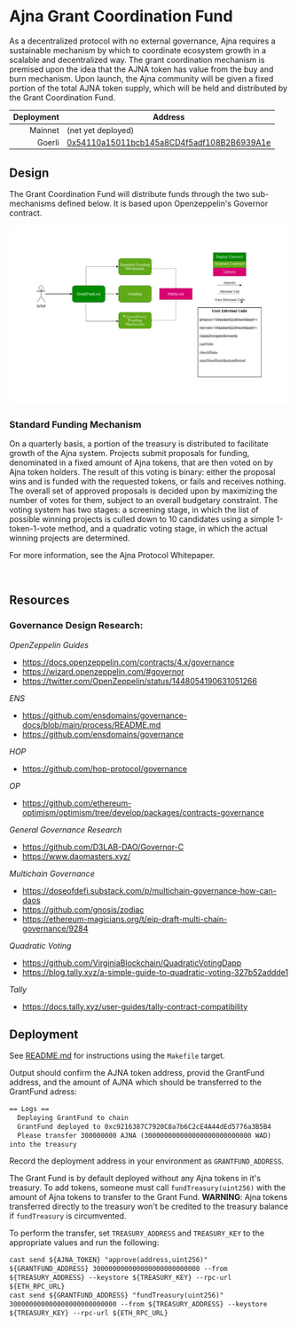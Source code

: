 # Ajna Grant Coordination Fund

As a decentralized protocol with no external governance, Ajna requires a sustainable mechanism by which to coordinate ecosystem growth in a scalable and decentralized way. The grant coordination mechanism is premised upon the idea that the AJNA token has value from the buy and burn mechanism. Upon launch, the Ajna community will be given a fixed portion of the total AJNA token supply, which will be held and distributed by the Grant Coordination Fund.

| Deployment | Address |
| ---------: | ------- |
| Mainnet    | (net yet deployed) |
| Goerli     | [0x54110a15011bcb145a8CD4f5adf108B2B6939A1e](https://goerli.etherscan.io/address/0xc9216387C7920C8a7b6C2cE4A44dEd5776a3B5B4) |

## Design

The Grant Coordination Fund will distribute funds through the two sub-mechanisms defined below. It is based upon Openzeppelin's Governor contract.

![System Architecture](../../docs/GrantFund.jpg)

### **Standard Funding Mechanism**

On a quarterly basis, a portion of the treasury is distributed to facilitate growth of the Ajna system.  Projects submit proposals for funding, denominated in a fixed amount of Ajna tokens, that are then voted on by Ajna token holders.  The result of this voting is binary: either the proposal wins and is funded with the requested tokens, or fails and receives nothing.  The overall set of approved proposals is decided upon by maximizing the number of votes for them, subject to an overall budgetary constraint.  The voting system has two stages: a screening stage, in which the list of possible winning projects is culled down to 10 candidates using a simple 1-token-1-vote method, and a quadratic voting stage, in which the actual winning projects are determined.

For more information, see the Ajna Protocol Whitepaper.

<br>

## Resources

### Governance Design Research:
*OpenZeppelin Guides*
- https://docs.openzeppelin.com/contracts/4.x/governance
- https://wizard.openzeppelin.com/#governor
- https://twitter.com/OpenZeppelin/status/1448054190631051266

*ENS*
- https://github.com/ensdomains/governance-docs/blob/main/process/README.md
- https://github.com/ensdomains/governance 

*HOP*
- https://github.com/hop-protocol/governance

*OP*
- https://github.com/ethereum-optimism/optimism/tree/develop/packages/contracts-governance

*General Governance Research*
- https://github.com/D3LAB-DAO/Governor-C
- https://www.daomasters.xyz/

*Multichain Governance*
- https://doseofdefi.substack.com/p/multichain-governance-how-can-daos
- https://github.com/gnosis/zodiac
- https://ethereum-magicians.org/t/eip-draft-multi-chain-governance/9284

*Quadratic Voting*
- https://github.com/VirginiaBlockchain/QuadraticVotingDapp
- https://blog.tally.xyz/a-simple-guide-to-quadratic-voting-327b52addde1

*Tally*
- https://docs.tally.xyz/user-guides/tally-contract-compatibility


## Deployment

See [README.md](../../README.md) for instructions using the `Makefile` target.

Output should confirm the AJNA token address, provid the GrantFund address, and the amount of AJNA which should be transferred to the GrantFund adress:
```
== Logs ==
  Deploying GrantFund to chain
  GrantFund deployed to 0xc9216387C7920C8a7b6C2cE4A44dEd5776a3B5B4
  Please transfer 300000000 AJNA (300000000000000000000000000 WAD) into the treasury
```

Record the deployment address in your environment as `GRANTFUND_ADDRESS`.

The Grant Fund is by default deployed without any Ajna tokens in it's treasury. To add tokens, someone must call `fundTreasury(uint256)` with the amount of Ajna tokens to transfer to the Grant Fund. **WARNING**: Ajna tokens transferred directly to the treasury won't be credited to the treasury balance if `fundTreasury` is circumvented.

To perform the transfer, set `TREASURY_ADDRESS` and `TREASURY_KEY` to the appropriate values and run the following:

```
cast send ${AJNA_TOKEN} "approve(address,uint256)" ${GRANTFUND_ADDRESS} 300000000000000000000000000 --from ${TREASURY_ADDRESS} --keystore ${TREASURY_KEY} --rpc-url ${ETH_RPC_URL} 
cast send ${GRANTFUND_ADDRESS} "fundTreasury(uint256)" 300000000000000000000000000 --from ${TREASURY_ADDRESS} --keystore ${TREASURY_KEY} --rpc-url ${ETH_RPC_URL} 
```
